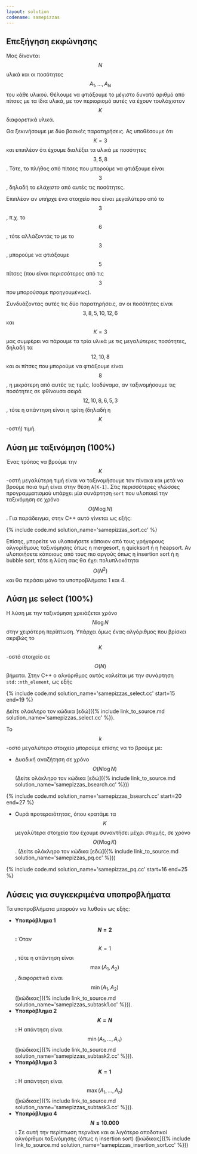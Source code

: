 ```yaml
---
layout: solution
codename: samepizzas
---
```


## Επεξήγηση εκφώνησης 

Μας δίνονται $$N$$ υλικά και οι ποσότητες $$A_1, \ldots, A_N$$ του κάθε υλικού. Θέλουμε να φτιάξουμε το μέγιστο δυνατό αριθμό από πίτσες με τα ίδια υλικά, με τον περιορισμό αυτές να έχουν τουλάχιστον $$K$$ διαφορετικά υλικά.

Θα ξεκινήσουμε με δύο βασικές παρατηρήσεις. Ας υποθέσουμε ότι $$K = 3$$ και επιπλέον ότι έχουμε διαλέξει τα υλικά με ποσότητες $$3, 5, 8$$. Τότε, το πλήθος από πίτσες που μπορούμε να φτιάξουμε είναι $$3$$, δηλαδή το *ελάχιστο* από αυτές τις ποσότητες. 

Επιπλέον αν υπήρχε ένα στοιχείο που είναι μεγαλύτερο από το $$3$$, π.χ. το $$6$$, τότε αλλάζοντάς το με το $$3$$, μπορούμε να φτιάξουμε $$5$$ πίτσες (που είναι περισσότερες από τις $$3$$ που μπορούσαμε προηγουμένως).

Συνδυάζοντας αυτές τις δύο παρατηρήσεις, αν οι ποσότητες είναι $$3, 8, 5, 10, 12, 6$$ και $$K = 3$$ μας συμφέρει να πάρουμε τα τρία υλικά με τις μεγαλύτερες ποσότητες, δηλαδή τα $$12, 10, 8$$ και οι πίτσες που μπορούμε να φτιάξουμε είναι $$8$$, η μικρότερη από αυτές τις τιμές. Ισοδύναμα, αν ταξινομήσουμε τις ποσότητες σε φθίνουσα σειρά $$12, 10, 8, 6, 5, 3$$, τότε η απάντηση είναι η τρίτη (δηλαδή η $$K$$-οστή) τιμή.

## Λύση με ταξινόμηση (100%)

Ένας τρόπος να βρούμε την $$K$$-οστή μεγαλύτερη τιμή είναι να ταξινομήσουμε τον πίνακα και μετά να βρούμε ποια τιμή είναι στην θέση ``A[K-1]``. Στις περισσότερες γλώσσες προγραμματισμού υπάρχει μία συνάρτηση ``sort`` που υλοποιεί την ταξινόμηση σε χρόνο $$O(N \log N)$$. Για παράδειγμα, στην C++ αυτό γίνεται ως εξής:

{% include code.md solution_name='samepizzas_sort.cc'  %}

Επίσης, μπορείτε να υλοποιήσετε κάποιον από τους γρήγορους αλγορίθμους ταξινόμησης όπως η mergesort, η quicksort ή η heapsort. Αν υλοποιήσετε κάποιους από τους πιο αργούς όπως η insertion sort ή η bubble sort, τότε η λύση σας θα έχει πολυπλοκότητα $$O(N^2)$$ και θα περάσει μόνο τα υποπροβλήματα 1 και 4. 

## Λύση με select (100%)

Η λύση με την ταξινόμηση χρειάζεται χρόνο $$N \log N$$ στην χειρότερη περίπτωση. Υπάρχει όμως ένας αλγόριθμος που βρίσκει ακριβώς το $$K$$-οστό στοιχείο σε $$O(N)$$ βήματα. Στην C++ ο αλγόριθμος αυτός καλείται με την συνάρτηση ``std::nth_element``, ως εξής

{% include code.md solution_name='samepizzas_select.cc' start=15 end=19  %}

Δείτε ολόκληρο τον κώδικα [εδώ]({% include link_to_source.md solution_name='samepizzas_select.cc' %}).

Το $$k$$-οστό μεγαλύτερο στοιχείο μπορούμε επίσης να το βρούμε με:
 - Δυαδική αναζήτηση σε χρόνο $$O(N \log N)$$ (Δείτε ολόκληρο τον κώδικα [εδώ]({% include link_to_source.md solution_name='samepizzas_bsearch.cc' %}))

{% include code.md solution_name='samepizzas_bsearch.cc' start=20 end=27  %}

 - Ουρά προτεραιότητας, όπου κρατάμε τα $$K$$ μεγαλύτερα στοιχεία που έχουμε συναντήσει μέχρι στιγμής, σε χρόνο $$O(N \log K)$$. (Δείτε ολόκληρο τον κώδικα [εδώ]({% include link_to_source.md solution_name='samepizzas_pq.cc' %}))
 
{% include code.md solution_name='samepizzas_pq.cc' start=16 end=25  %}

## Λύσεις για συγκεκριμένα υποπροβλήματα

Τα υποπροβλήματα μπορούν να λυθούν ως εξής:
 - **Υποπρόβλημα 1 $$N = 2$$:** Όταν $$K = 1$$, τότε η απάντηση είναι $$\max(A_1, A_2)$$, διαφορετικά είναι $$\min(A_1, A_2)$$ ([κώδικας]({% include link_to_source.md solution_name='samepizzas_subtask1.cc' %})).
 - **Υποπρόβλημα 2 $$K = N$$:** Η απάντηση είναι $$\min(A_1, \ldots, A_n)$$ ([κώδικας]({% include link_to_source.md solution_name='samepizzas_subtask2.cc' %})).
 - **Υποπρόβλημα 3 $$K = 1$$:** Η απάντηση είναι $$\max(A_1, \ldots, A_n)$$ ([κώδικας]({% include link_to_source.md solution_name='samepizzas_subtask3.cc' %})).
 - **Υποπρόβλημα 4 $$N \leq 10.000$$:** Σε αυτή την περίπτωση περνάνε και οι λιγότερο αποδοτικοί αλγόριθμοι ταξινόμησης (όπως η insertion sort) ([κώδικας]({% include link_to_source.md solution_name='samepizzas_insertion_sort.cc' %}))
